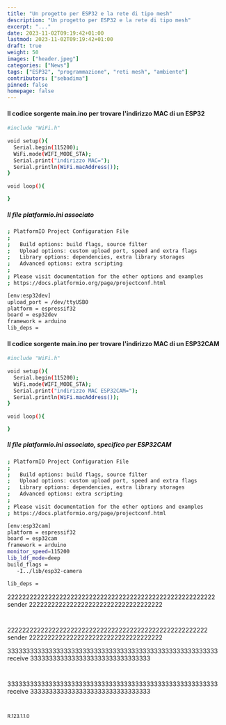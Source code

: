 ```yaml
---
title: "Un progetto per ESP32 e la rete di tipo mesh"
description: "Un progetto per ESP32 e la rete di tipo mesh"
excerpt: "..."
date: 2023-11-02T09:19:42+01:00
lastmod: 2023-11-02T09:19:42+01:00
draft: true
weight: 50
images: ["header.jpeg"]
categories: ["News"]
tags: ["ESP32", "programmazione", "reti mesh", "ambiente"]
contributors: ["sebadima"]
pinned: false
homepage: false
---
```



#### Il codice sorgente main.ino per trovare l'indirizzo MAC di un ESP32

```bash
#include "WiFi.h"
 
void setup(){
  Serial.begin(115200);
  WiFi.mode(WIFI_MODE_STA);
  Serial.print("indirizzo MAC="); 
  Serial.println(WiFi.macAddress());
}
 
void loop(){ 

}
```


##### Il file platformio.ini associato

```bash
; PlatformIO Project Configuration File
;
;   Build options: build flags, source filter
;   Upload options: custom upload port, speed and extra flags
;   Library options: dependencies, extra library storages
;   Advanced options: extra scripting
;
; Please visit documentation for the other options and examples
; https://docs.platformio.org/page/projectconf.html

[env:esp32dev]
upload_port = /dev/ttyUSB0
platform = espressif32
board = esp32dev
framework = arduino
lib_deps = 
```







#### Il codice sorgente main.ino per trovare l'indirizzo MAC di un ESP32CAM

```bash
#include "WiFi.h"
 
void setup(){
  Serial.begin(115200);
  WiFi.mode(WIFI_MODE_STA);
  Serial.print("indirizzo MAC ESP32CAM="); 
  Serial.println(WiFi.macAddress());
}
 
void loop(){ 

}
```     

##### Il file platformio.ini associato, specifico per ESP32CAM

```bash
; PlatformIO Project Configuration File
;
;   Build options: build flags, source filter
;   Upload options: custom upload port, speed and extra flags
;   Library options: dependencies, extra library storages
;   Advanced options: extra scripting
;
; Please visit documentation for the other options and examples
; https://docs.platformio.org/page/projectconf.html

[env:esp32cam]
platform = espressif32
board = esp32cam
framework = arduino
monitor_speed=115200
lib_ldf_mode=deep
build_flags =
   -I../lib/esp32-camera

lib_deps =
```









22222222222222222222222222222222222222222222222222222222 sender 222222222222222222222222222222222222

```bash
```
```bash
```

222222222222222222222222222222222222222222222222222222 sender 222222222222222222222222222222222222
























33333333333333333333333333333333333333333333333333333333 receive 33333333333333333333333333333333


```bash
```

```bash
```

33333333333333333333333333333333333333333333333333333333 receive 33333333333333333333333333333333










<br>
<p style="font-size: 0.8em;">R.123.1.1.0</p>